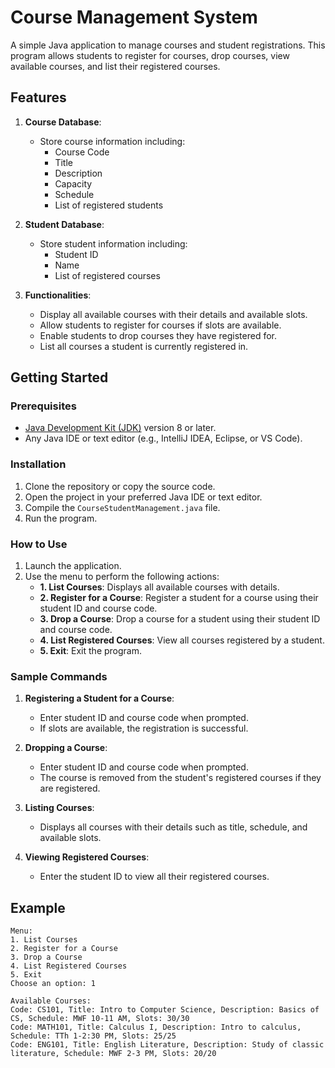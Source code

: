 # Course Management System

A simple Java application to manage courses and student registrations. This program allows students to register for courses, drop courses, view available courses, and list their registered courses.

## Features

1. **Course Database**:
   - Store course information including:
     - Course Code
     - Title
     - Description
     - Capacity
     - Schedule
     - List of registered students

2. **Student Database**:
   - Store student information including:
     - Student ID
     - Name
     - List of registered courses

3. **Functionalities**:
   - Display all available courses with their details and available slots.
   - Allow students to register for courses if slots are available.
   - Enable students to drop courses they have registered for.
   - List all courses a student is currently registered in.

## Getting Started

### Prerequisites

- [Java Development Kit (JDK)](https://www.oracle.com/java/technologies/javase-jdk11-downloads.html) version 8 or later.
- Any Java IDE or text editor (e.g., IntelliJ IDEA, Eclipse, or VS Code).

### Installation

1. Clone the repository or copy the source code.
2. Open the project in your preferred Java IDE or text editor.
3. Compile the `CourseStudentManagement.java` file.
4. Run the program.

### How to Use

1. Launch the application.
2. Use the menu to perform the following actions:
   - **1. List Courses**: Displays all available courses with details.
   - **2. Register for a Course**: Register a student for a course using their student ID and course code.
   - **3. Drop a Course**: Drop a course for a student using their student ID and course code.
   - **4. List Registered Courses**: View all courses registered by a student.
   - **5. Exit**: Exit the program.

### Sample Commands

1. **Registering a Student for a Course**:
   - Enter student ID and course code when prompted.
   - If slots are available, the registration is successful.

2. **Dropping a Course**:
   - Enter student ID and course code when prompted.
   - The course is removed from the student's registered courses if they are registered.

3. **Listing Courses**:
   - Displays all courses with their details such as title, schedule, and available slots.

4. **Viewing Registered Courses**:
   - Enter the student ID to view all their registered courses.

## Example

```plaintext
Menu:
1. List Courses
2. Register for a Course
3. Drop a Course
4. List Registered Courses
5. Exit
Choose an option: 1

Available Courses:
Code: CS101, Title: Intro to Computer Science, Description: Basics of CS, Schedule: MWF 10-11 AM, Slots: 30/30
Code: MATH101, Title: Calculus I, Description: Intro to calculus, Schedule: TTh 1-2:30 PM, Slots: 25/25
Code: ENG101, Title: English Literature, Description: Study of classic literature, Schedule: MWF 2-3 PM, Slots: 20/20

